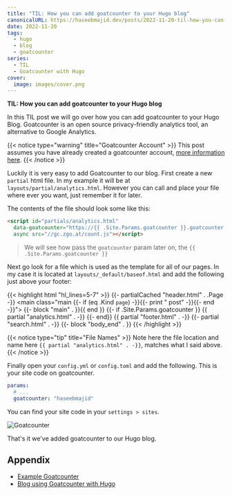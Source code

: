 ```yaml
---
title: "TIL: How you can add goatcounter to your Hugo blog"
canonicalURL: https://haseebmajid.dev/posts/2022-11-20-til-how-you-can-add-goatcounter-to-your-hugo-blog/
date: 2022-11-20
tags:
  - hugo
  - blog
  - goatcounter
series:
  - TIL
  - Goatcounter with Hugo
cover:
  image: images/cover.png
---
```

**TIL: How you can add goatcounter to your Hugo blog**

In this TIL post we will go over how you can add goatcounter to your Hugo Blog.
Goatcounter is an open source privacy-friendly analytics tool, an alternative
to Google Analytics.

{{< notice type="warning" title="Goatcounter Account"  >}}
This post assumes you have already created a goatcounter account,
[more information here](https://www.goatcounter.com/).
{{< /notice >}}

Luckily it is very easy to add Goatcounter to our blog. First create a new `partial` html file. In my example it will be at `layouts/partial/analytics.html`. However you can call and place your file where ever you want, just remember it for later.

The contents of the file should look some like this:

```html
<script id="partials/analytics.html" 
  data-goatcounter="https://{{ .Site.Params.goatcounter }}.goatcounter.com/count"
  async src="//gc.zgo.at/count.js"></script>
```

> We will see how pass the `goatcounter` param later on, the `{{ .Site.Params.goatcounter }}`

Next go look for a file which is used as the template for all of our pages.
In my case it is located at `layouts/_default/baseof.html` and add the
following just above your footer:

{{< highlight html "hl_lines=5-7" >}}
    {{- partialCached "header.html" . .Page -}}
    <main class="main {{- if (eq .Kind `page`) -}}{{- print " post" -}}{{- end -}}">
        {{- block "main" . }}{{ end }}
    </main>
    {{- if .Site.Params.goatcounter }}
        {{ partial "analytics.html" . -}}
    {{- end}}
    {{ partial "footer.html" . -}}
    {{- partial "search.html" . -}}
    {{- block "body_end" . }}
{{< /highlight >}}

{{< notice type="tip" title="File Names"  >}}
Note here the file location and name here `{{ partial "analytics.html" . -}}`, matches what I said above.
{{< /notice >}}

Finally open your `config.yml` or `config.toml` and add the following. This is your site code on goatcounter.

```yaml
params:
  # ...
  goatcounter: "haseebmajid"
```

You can find your site code in your `settings > sites`.

![Goatcounter](images/goatcounter.png)

That's it we've added goatcounter to our Hugo blog.

## Appendix

- [Example Goatcounter](https://stats.haseebmajid.dev/)
- [Blog using Goatcounter with Hugo](https://gitlab.com/hmajid2301/blog/-/tree/ea855a0c897e6238a6642507abb6ad92bd66e2c9)